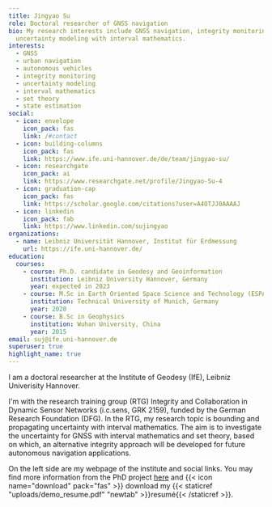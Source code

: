 ```yaml
---
title: Jingyao Su
role: Doctoral researcher of GNSS navigation
bio: My research interests include GNSS navigation, integrity monitoring and
  uncertainty modeling with interval mathematics.
interests:
  - GNSS
  - urban navigation
  - autonomous vehicles
  - integrity monitoring
  - uncertainty modeling
  - interval mathematics
  - set theory
  - state estimation
social:
  - icon: envelope
    icon_pack: fas
    link: /#contact
  - icon: building-columns
    icon_pack: fas
    link: https://www.ife.uni-hannover.de/de/team/jingyao-su/
  - icon: researchgate
    icon_pack: ai
    link: https://www.researchgate.net/profile/Jingyao-Su-4
  - icon: graduation-cap
    icon_pack: fas
    link: https://scholar.google.com/citations?user=A4OTJJ0AAAAJ
  - icon: linkedin
    icon_pack: fab
    link: https://www.linkedin.com/sujingyao
organizations:
  - name: Leibniz Universität Hannover, Institut für Erdmessung
    url: https://ife.uni-hannover.de/
education:
  courses:
    - course: Ph.D. candidate in Geodesy and Geoinformation
      institution: Leibniz University Hannover, Germany
      year: expected in 2023
    - course: M.Sc in Earth Oriented Space Science and Technology (ESPACE)
      institution: Technical University of Munich, Germany
      year: 2020
    - course: B.Sc in Geophysics
      institution: Wuhan University, China
      year: 2015
email: suj@ife.uni-hannover.de
superuser: true
highlight_name: true
---
```

I am a doctoral researcher at the Institute of Geodesy (IfE), Leibniz Univerisity Hannover. 

I'm with the research training group (RTG) Integrity and Collaboration in Dynamic Sensor Networks (i.c.sens, GRK 2159), funded by the German Research Foundation (DFG). In the RTG, my research topic is bounding and propagating uncertainty with interval mathematics. The aim is to investigate the uncertainty for GNSS with interval mathematics and set theory, based on which, an alternative integrity approach will be developed for future autonomous navigation applications.

On the left side are my webpage of the institute and social links. You may find more information from the PhD project [here](https://www.icsens.uni-hannover.de/en/research/phd-projects/projects-of-the-2nd-cohort/bounding-and-propagating/) and {{< icon name="download" pack="fas" >}} download my {{< staticref "uploads/demo_resume.pdf" "newtab" >}}resumé{{< /staticref >}}.
